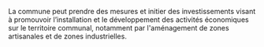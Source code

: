 La commune peut prendre des mesures et initier des investissements visant à promouvoir l’installation et le développement des activités économiques sur le territoire communal, notamment par l'aménagement de zones artisanales et de zones industrielles.